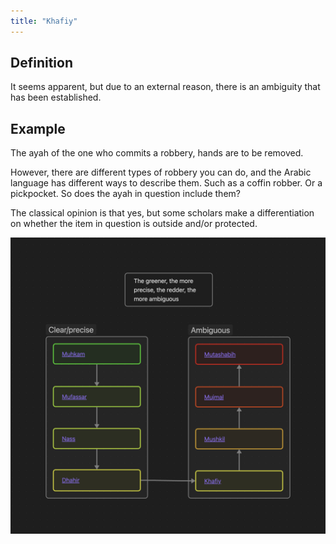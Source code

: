 ```yaml
---
title: "Khafiy"
---
```

## Definition
It seems apparent, but due to an external reason, there is an ambiguity that has been established.

## Example
The ayah of the one who commits a robbery, hands are to be removed. 

However, there are different types of robbery you can do, and the Arabic language has different ways to describe them. Such as a coffin robber. Or a pickpocket. So does the ayah in question include them?

The classical opinion is that yes, but some scholars make a differentiation on whether the item in question is outside and/or protected.

![Quranic words Ambiguity diagram](Usul%20Fiqh/Quranic%20words/Quranic%20words%20Ambiguity%20diagram.png)